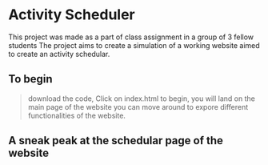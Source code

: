 # Activity Scheduler

This project was made as a part of class assignment in a group of 3 fellow students
The project aims to create a simulation of a working website aimed to create an activity schedular.

## To begin 
 >  download the code,
 >  Click on index.html to begin,
 >  you will land on the main page of the website you can move around to expore different functionalities of the website.

## A sneak peak at the schedular page of the website

